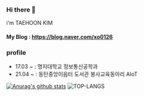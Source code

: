 ### Hi there 👋
i'm TAEHOON KIM 
#### My Blog : https://blog.naver.com/xo0126

### profile
- 17.03 ~ : 명지대학교 정보통신공학과
- 21.04 ~ : 동탄중앙이음터 도서관 봉사교육동아리 AIoT 


[![Anurag's github stats](https://github-readme-stats.vercel.app/api?username=rama0126)](https://github.com/anuraghazra/github-readme-stats)
![TOP-LANGS](https://github-readme-stats.vercel.app/api/top-langs/?username=rama0126&layout=compact&hide=jupyter%20notebook)

<!--
**rama0126/rama0126** is a ✨ _special_ ✨ repository because its `README.md` (this file) appears on your GitHub profile.

Here are some ideas to get you started:

- 🔭 I’m currently working on ...
- 🌱 I’m currently learning ...
- 👯 I’m looking to collaborate on ...
- 🤔 I’m looking for help with ...
- 💬 Ask me about ...
- 📫 How to reach me: ...
- 😄 Pronouns: ...
- ⚡ Fun fact: ...
-->
